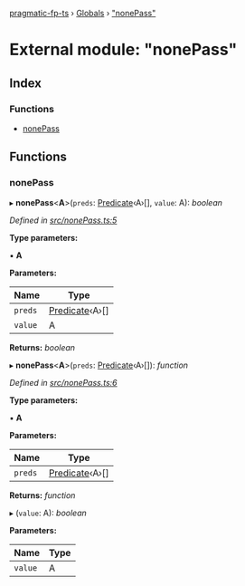[pragmatic-fp-ts](../README.md) › [Globals](../globals.md) › ["nonePass"](_nonepass_.md)

# External module: "nonePass"

## Index

### Functions

* [nonePass](_nonepass_.md#nonepass)

## Functions

###  nonePass

▸ **nonePass**<**A**>(`preds`: [Predicate](_types_.md#predicate)‹A›[], `value`: A): *boolean*

*Defined in [src/nonePass.ts:5](https://github.com/hermann-p/pragmatic-fp-ts/blob/79e5127/src/nonePass.ts#L5)*

**Type parameters:**

▪ **A**

**Parameters:**

Name | Type |
------ | ------ |
`preds` | [Predicate](_types_.md#predicate)‹A›[] |
`value` | A |

**Returns:** *boolean*

▸ **nonePass**<**A**>(`preds`: [Predicate](_types_.md#predicate)‹A›[]): *function*

*Defined in [src/nonePass.ts:6](https://github.com/hermann-p/pragmatic-fp-ts/blob/79e5127/src/nonePass.ts#L6)*

**Type parameters:**

▪ **A**

**Parameters:**

Name | Type |
------ | ------ |
`preds` | [Predicate](_types_.md#predicate)‹A›[] |

**Returns:** *function*

▸ (`value`: A): *boolean*

**Parameters:**

Name | Type |
------ | ------ |
`value` | A |
